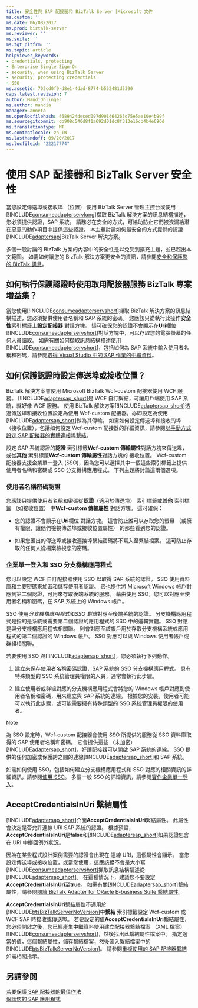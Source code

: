 ```yaml
---
title: 安全性與 SAP 配接器和 BizTalk Server |Microsoft 文件
ms.custom: ''
ms.date: 06/08/2017
ms.prod: biztalk-server
ms.reviewer: ''
ms.suite: ''
ms.tgt_pltfrm: ''
ms.topic: article
helpviewer_keywords:
- credentials, protecting
- Enterprise Single Sign-On
- security, when using BizTalk Server
- security, protecting credentials
- SSO
ms.assetid: 702cd0f9-d8e1-4dad-8774-b552481d5390
caps.latest.revision: 7
author: MandiOhlinger
ms.author: mandia
manager: anneta
ms.openlocfilehash: 4689424deced097d901464263d75e5ae10e4b99f
ms.sourcegitcommit: cb908c540d8f1a692d01dc8f313e16cb4b4e696d
ms.translationtype: MT
ms.contentlocale: zh-TW
ms.lasthandoff: 09/20/2017
ms.locfileid: "22217774"
---
```

# <a name="security-with-the-sap-adapter-and-biztalk-server"></a>使用 SAP 配接器和 BizTalk Server 安全性
當您設定傳送埠或接收埠 （位置） 使用 BizTalk Server 管理主控台或使用[!INCLUDE[consumeadapterservlong](../../includes/consumeadapterservlong-md.md)]擷取 BizTalk 解決方案的訊息結構描述，您必須提供認證，SAP 系統。 請務必在安全的方式，可協助防止它們被洩漏給潛在惡意的動作項目中提供這些認證。 本主題討論如何最安全的方式提供的認證[!INCLUDE[adaptersap](../../includes/adaptersap-md.md)]BizTalk Server 解決方案。  
  
 多個一般討論的 BizTalk 方案的內容中的安全性是以免受到擴充主題，並已超出本文範圍。 如需如何讓您的 BizTalk 解決方案更安全的資訊，請參閱[安全和保護您的 BizTalk 訊息](../../core/secure-and-protect-your-biztalk-messages.md)。  
  
## <a name="how-do-i-protect-credentials-when-i-use-the-consume-adapter-service-biztalk-project-add-in"></a>如何執行保護認證時使用取用配接器服務 BizTalk 專案增益集？  
 當您使用[!INCLUDE[consumeadapterservshort](../../includes/consumeadapterservshort-md.md)]擷取 BizTalk 解決方案的訊息結構描述，您必須提供使用者名稱和 SAP 系統的密碼。 您應該只從執行此操作**安全性**索引標籤上**設定配接器** 對話方塊。 這可確保您的認證不會顯示在**Uri**欄位[!INCLUDE[consumeadapterservshort](../../includes/consumeadapterservshort-md.md)]對話方塊中，可以存取您的電腦螢幕的任何人員讀取。 如需有關如何擷取訊息結構描述使用[!INCLUDE[consumeadapterservshort](../../includes/consumeadapterservshort-md.md)]，包括如何為 SAP 系統中輸入使用者名稱和密碼，請參閱[取得 Visual Studio 中的 SAP 作業的中繼資料](../../adapters-and-accelerators/adapter-sap/get-metadata-for-sap-operations-in-visual-studio.md)。  
  
## <a name="how-do-i-protect-credentials-when-i-configure-a-send-port-or-a-receive-location"></a>如何保護認證時設定傳送埠或接收位置？  
 BizTalk 解決方案會使用 Microsoft BizTalk Wcf-custom 配接器使用 WCF 服務。 [!INCLUDE[adaptersap_short](../../includes/adaptersap-short-md.md)]是 WCF 自訂繫結，可讓用戶端使用 SAP 系統，就好像 WCF 服務。 使用 BizTalk 解決方案[!INCLUDE[adaptersap_short](../../includes/adaptersap-short-md.md)]透過傳送埠和接收位置設定為使用 Wcf-custom 配接器，亦即設定為使用[!INCLUDE[adaptersap_short](../../includes/adaptersap-short-md.md)]做為其傳輸。 如需如何設定傳送埠和接收的埠 （接收位置），包括如何設定 Wcf-custom 配接器的詳細資訊，請參閱[以手動方式設定 SAP 配接器的實體連接埠繫結](../../adapters-and-accelerators/adapter-sap/manually-configure-a-physical-port-binding-to-the-sap-adapter.md)。  
  
 設定 SAP 系統認證的**認證** 索引標籤**Wcf-custom 傳輸屬性**對話方塊來傳送埠，或從**其他** 索引標籤**Wcf-custom 傳輸屬性**對話方塊的 接收位置。 Wcf-custom 配接器支援企業單一登入 (SSO)，因為您可以選擇其中一個這些索引標籤上提供使用者名稱和密碼或 SSO 分支機構應用程式。 下列主題將討論這兩個選項。  
  
### <a name="user-name-password-credentials"></a>使用者名稱密碼認證  
 您應該只提供使用者名稱和密碼從**認證**（適用於傳送埠） 索引標籤或**其他** 索引標籤 （如接收位置） 中**Wcf-custom 傳輸屬性** 對話方塊。 這可確保：  
  
-   您的認證不會顯示在**Uri**欄位 對話方塊。 這會防止誰可以存取您的螢幕 （或擁有權限，讓他們檢視傳送埠或接收位置屬性） 的那些看到您的認證。  
  
-   如果您匯出的傳送埠或接收連接埠繫結密碼將不寫入至繫結檔案。 這可防止存取的任何人從檔案檢視您的密碼。  
  
### <a name="enterprise-single-sign-on-and-sso-affiliate-applications"></a>企業單一登入和 SSO 分支機構應用程式  
 您可以設定 WCF 自訂配接器使用 SSO 以取得 SAP 系統的認證。 SSO 使用資料庫和主要密碼來加密和儲存使用者認證。 它也提供將 Microsoft Windows 帳戶對應到第二個認證，可用來存取後端系統的服務。 藉由使用 SSO，您可以對應至使用者名稱和密碼，在 SAP 系統上的 Windows 帳戶。  
  
 SSO 使用*分支機構應用程式*和*SSO 對應*對應至後端系統的認證。 分支機構應用程式是指的是系統或需要第二個認證的應用程式的 SSO 中的邏輯實體。 SSO 對應是與分支機構應用程式相關聯。 則會對應至該帳戶用於存取分支機構系統或應用程式的第二個認證的 Windows 帳戶。 SSO 對應可以與 Windows 使用者帳戶或群組相關聯。  
  
 若要使用 SSO 與[!INCLUDE[adaptersap_short](../../includes/adaptersap-short-md.md)]，您必須執行下列動作。  
  
1.  建立來保存使用者名稱密碼認證，SAP 系統的 SSO 分支機構應用程式。 具有特殊類型的 SSO 系統管理員權限的人員，通常會執行此步驟。  
  
2.  建立使用者或群組對應的分支機構應用程式會將您的 Windows 帳戶對應到使用者名稱和密碼，用來建立與 SAP 系統的連線。 根據您的安裝，使用者可能可以執行此步驟，或可能需要擁有特殊類型的 SSO 系統管理員權限的使用者。  
  
> [!NOTE]
>  為 SSO 設定時，Wcf-custom 配接器會使用 SSO 所提供的服務從 SSO 資料庫取得的 SAP 使用者名稱和密碼。 它會提供這些 （未加密） [!INCLUDE[adaptersap_short](../../includes/adaptersap-short-md.md)]，好讓配接器可以開啟 SAP 系統的連線。 SSO 提供的任何加密或保護跨之間的連線[!INCLUDE[adaptersap_short](../../includes/adaptersap-short-md.md)]和 SAP 系統。  
  
 如需如何使用 SSO，包括如何建立分支機構應用程式和 SSO 對應的相關資訊的詳細資訊，請參閱[使用 SSO](../../core/using-sso.md)。 多個一般 SSO 的詳細資訊，請參閱[實作企業單一登入](../../core/implementing-enterprise-single-sign-on.md)。  
  
## <a name="the-acceptcredentialsinuri-binding-property"></a>AcceptCredentialsInUri 繫結屬性  
 [!INCLUDE[adaptersap_short](../../includes/adaptersap-short-md.md)]介面**AcceptCredentialsInUri**繫結屬性。 此屬性會決定是否允許連線 URI SAP 系統的認證。 根據預設， **AcceptCredentialsInUri**是**false**和[!INCLUDE[adaptersap_short](../../includes/adaptersap-short-md.md)]如果認證包含在 URI 中擲回例外狀況。  
  
 因為在某些程式設計案例需要的認證會出現在 連線 URI，這個屬性會顯示。 當您設定傳送埠或接收位置，或當您使用，這應該絕不會是大小寫[!INCLUDE[consumeadapterservshort](../../includes/consumeadapterservshort-md.md)]擷取訊息結構描述從[!INCLUDE[adaptersap_short](../../includes/adaptersap-short-md.md)]。 在這種情況下，建議您不要設定**AcceptCredentialsInUri**至**true**。 如需有關[!INCLUDE[adaptersap_short](../../includes/adaptersap-short-md.md)]繫結屬性，請參閱[閱讀 BizTalk Adapter for ORacle E-business Suite 繫結屬性](../../adapters-and-accelerators/adapter-oracle-ebs/read-about-the-biztalk-adapter-for-oracle-e-business-suite-binding-properties.md)。  
  
 **AcceptCredentialsInUri**繫結屬性不適用於[!INCLUDE[btsBizTalkServerNoVersion](../../includes/btsbiztalkservernoversion-md.md)]中**繫結** 索引標籤設定 Wcf-custom 或 WCF SAP 時接收或傳送埠。 若要設定的值**AcceptCredentialsInUri**繫結屬性，您必須開啟之後，您已經產生中繼資料使用建立配接器繫結檔案 （XML 檔案） [!INCLUDE[consumeadapterservshort](../../includes/consumeadapterservshort-md.md)]，然後找出此繫結屬性檔案中。 指定適當的值，這個繫結屬性，儲存繫結檔案，然後匯入繫結檔案中的[!INCLUDE[btsBizTalkServerNoVersion](../../includes/btsbiztalkservernoversion-md.md)]。 請參閱[重複使用的 SAP 配接器繫結](../../adapters-and-accelerators/adapter-sap/reuse-sap-adapter-bindings.md)如需相關指示。  
  
## <a name="see-also"></a>另請參閱  
[若要保護 SAP 配接器的最佳作法](../../adapters-and-accelerators/adapter-sap/best-practices-to-secure-the-sap-adapter.md)  
 [保護您的 SAP 應用程式](../../adapters-and-accelerators/adapter-sap/secure-your-sap-applications.md)   